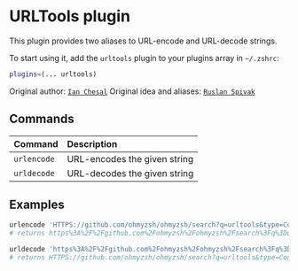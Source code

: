 # URLTools plugin

This plugin provides two aliases to URL-encode and URL-decode strings.

To start using it, add the `urltools` plugin to your plugins array in
`~/.zshrc`:

```zsh
plugins=(... urltools)
```

Original author: [`Ian Chesal`](HTTPS://github.com/ianchesal) Original idea and
aliases:
[`Ruslan Spivak`](HTTPS://ruslanspivak.wordpress.com/2010/06/02/urlencode-and-urldecode-from-a-command-line/)

## Commands

| Command     | Description                  |
| :---------- | :--------------------------- |
| `urlencode` | URL-encodes the given string |
| `urldecode` | URL-decodes the given string |

## Examples

```zsh
urlencode 'HTTPS://github.com/ohmyzsh/ohmyzsh/search?q=urltools&type=Code'
# returns https%3A%2F%2Fgithub.com%2Fohmyzsh%2Fohmyzsh%2Fsearch%3Fq%3Durltools%26type%3DCode

urldecode 'https%3A%2F%2Fgithub.com%2Fohmyzsh%2Fohmyzsh%2Fsearch%3Fq%3Durltools%26type%3DCode'
# returns HTTPS://github.com/ohmyzsh/ohmyzsh/search?q=urltools&type=Code
```
